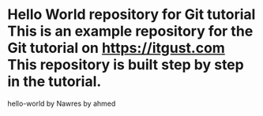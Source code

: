 # Hello World repository for Git tutorial This is an example repository for the Git tutorial on https://itgust.com   This repository is built step by step in the tutorial.
hello-world
by Nawres
by ahmed
